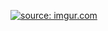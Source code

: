 
<a href="https://imgur.com/rXRNHUU"><img src="https://i.imgur.com/rXRNHUU.jpg" title="source: imgur.com"/></a>